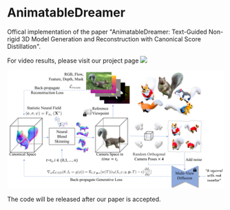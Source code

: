 # AnimatableDreamer
Offical implementation of the paper "AnimatableDreamer: Text-Guided Non-rigid 3D Model Generation and Reconstruction with Canonical Score Distillation".

For video results, please visit our project page <a href='https://animatabledreamer.github.io/'><img src='https://img.shields.io/badge/Project-Page-Green'></a>

![Teaser Image](overview.png "Teaser")

The code will be released after our paper is accepted.
